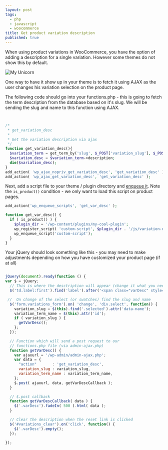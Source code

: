 ```yaml
---
layout: post
tags: 
  - php
  - javascript
  - woocommerce
title: Get product variation description
published: true
---
```







When using product variations in WooCommerce, you have the option of adding a description for a single variation. However some themes do not show this by default.

![My Unicorn](http://i.imgur.com/4RDnPM1.png)

One way to have it show up in your theme is to fetch it using AJAX as the user changes his variation selection on the product page.

The following code should go into your functions.php - this is going to fetch the term description from the database based on it's slug. We will be sending the slug and name to this function using AJAX.

```php


/*
 * get_variation_desc
 *
 * Get the variation description via ajax
 */
function get_variation_desc(){
  $variation_term = get_term_by('slug', $_POST['variation_slug'], $_POST['variation_term_name'] );
  $variation_desc = $variation_term->description;
  die($variation_desc);
}
add_action( 'wp_ajax_nopriv_get_variation_desc', 'get_variation_desc' );
add_action( 'wp_ajax_get_variation_desc', 'get_variation_desc' );
```

Next, add a script file to your theme / plugin directory and [enqueue it](https://codex.wordpress.org/Function_Reference/wp_enqueue_script). Note the `is_product()` condition - we only want to load this script on product pages.

```php
add_action('wp_enqueue_scripts', 'get_var_desc' );

function get_var_desc() {
  if ( is_product() ) {
    $plugin_dir = '/wp-content/plugins/my-cool-plugin';
    wp_register_script( 'custom-script', $plugin_dir . '/js/variation-description.js', array('jquery'), '0.0.1', true );
    wp_enqueue_script('custom-script');
  }
}
```
Your jQuery should look something like this - you may need to make adjustments depending on how you have customized your product page (if at all)

```javascript

jQuery(document).ready(function () {
var $ = jQuery;
  // This is where the desctription will appear (change it what you need)
  $('td.label:first').find('label').after('<span class="varDesc" style="display:none;"></span>');

 //  On change of the select (or swatches) find the slug and name
  $('form.variations_form').on( 'change', 'div.select', function() {
    variation_slug = $(this).find('.selected').attr('data-name');
    variation_term_name = $(this).attr('id');
    if ( variation_slug ) {
      getVarDesc();
    };
  });

  // Function which will send a post request to our 
  // functions.php file (via admin-ajax.php)
  function getVarDesc() {
    var ajaxurl = '/wp-admin/admin-ajax.php';
    var data = {
      "action"       : 'get_variation_desc',
      variation_slug : variation_slug,
      variation_term_name : variation_term_name,
    };
    $.post( ajaxurl, data, getVarDescCallback );
  }

  // $.post callback
  function getVarDescCallback( data ) {
    $('.varDesc').fadeIn( 500 ).html( data );
  }

  // Clear the description when the reset link is clicked
  $('#variations_clear').on('click', function() {
    $('.varDesc').empty();
  });

});
```
